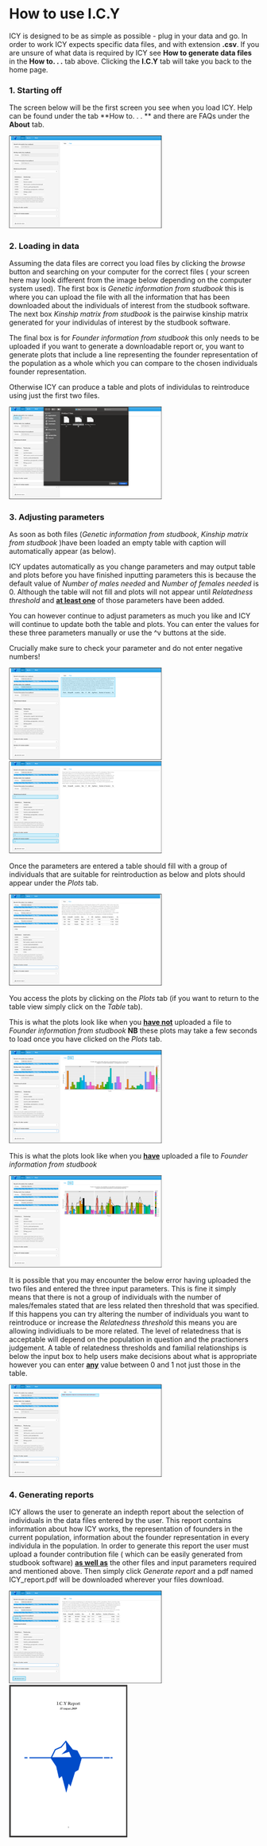 # How to use I.C.Y



ICY is designed to be as simple as possible - plug in your data and go. In order to work ICY expects specific data files, and with extension **.csv**. If you are unsure of what data is required by ICY see **How to generate data files** in the **How to. . .** tab above. Clicking the **I.C.Y** tab will take you back to the home page.

### 1. Starting off

The screen below will be the first screen you see when you load ICY. Help can be found under the tab **How to. . . ** and there are FAQs under the **About** tab.



<img src="../Images/Fig1.png" style="zoom:30%" />



### 2. Loading in data

Assuming the data files are correct you load files by clicking the *browse* button and searching on your computer for the correct files ( your screen here may look different from the image below depending on the computer system used). The first box is *Genetic information from studbook* this is where you can upload the file with all the information that has been downloaded about the individuals of interest from the studbook software.  The next box *Kinship matrix from studbook* is the pairwise kinship matrix generated for your individulas of interest by the studbook software. 

The final box is for *Founder information from studbook* this only needs to be uploaded if you want to generate a downloadable report or, you want to generate plots that include a line representing the founder representation of the population as a whole which you can compare to the chosen individuals founder representation.

Otherwise ICY can produce a table and plots of individulas to reintroduce using just the first two files.



<img src="../Images/Fig2.png" style="zoom:30%" />



### 3. Adjusting parameters

As soon as both files (*Genetic information from studbook*, *Kinship matrix from studbook* )have been loaded an empty table with caption will automatically appear (as below). 

ICY updates automatically as you change parameters and may output table and plots before you have finished inputting parameters this is because the default value of *Number of males needed* and *Number of females needed* is 0. Although the table will not fill and plots will not appear until *Relatedness threshold* and **<u>at least one</u>** of those parameters have been added. 

You can however continue to adjust parameters as much you like and ICY will continue to update both the table and plots. You can enter the values for these three parameters manually or use the ^v buttons at the side. 

Crucially make sure to check your parameter  and do not enter negative numbers!

<img src="../Images/Fig3.png" style="zoom:30%" />



<img src="../Images/Fig4.png" style="zoom:30%" />

Once the parameters are entered a table should fill with a group of individuals that are suitable for reintroduction as below and plots should appear under the *Plots* tab.



<img src="../Images/Fig5.png" style="zoom:30%" />



You access the plots by clicking on the *Plots* tab (if you want to return to the table view simply click on the *Table* tab).

This is what the plots look like when you **<u>have not</u>** uploaded a file to *Founder information from studbook* **NB** these plots may take a few seconds to load once you have clicked on the *Plots* tab.

<img src="../Images/Fig6.png" style="zoom:30%" />

This is what the plots look like when you **<u>have</u>** uploaded a file to *Founder information from studbook* 

<img src="../Images/Fig6a.png" style="zoom:30%" />



It is possible that you may encounter the below error having uploaded the two files and entered the three input parameters. This is fine it simply means that there is not a group of individuals with the number of males/females stated that are less related then threshold that was specified. If this happens you can try altering the number of individuals you want to reintroduce or increase the *Relatedness threshold* this means you are allowing individiuals to be more related. The level of relatedness that is acceptable will depend on the population in question and the practioners judgement. A table of relatedness thresholds and familial relationships is below the input box to help users make decisions about what is appropriate however you can enter <u>**any**</u> value between 0 and 1 not just those in the table.



<img src="../Images/Fig3a.png" style="zoom:30%" />



### 4. Generating reports

ICY allows the user to generate an indepth report about the selection of individuals in the data files entered by the user. This report contains information about how ICY works, the representation of founders in the current population, information about the founder representation in every individula in the population. In order to generate this report the user must upload a founder contribution file ( which can be easily generated from studbook software)  **<u>as well as</u>** the other files and input parameters required and mentioned above. Then simply click *Generate report* and a pdf named ICY_report.pdf will be downloaded wherever your files download.

<img src="../Images/Fig7a.png" style="zoom:30%" />

<img src="../Images/Fig7.png" style="zoom:30%" />

